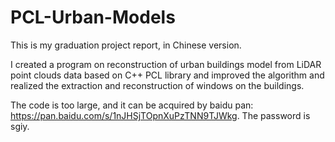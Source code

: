 # PCL-Urban-Models

This is my graduation project report, in Chinese version.

I created a program on reconstruction of urban buildings model from LiDAR point clouds data based on C++ PCL library 
and improved the algorithm and realized the extraction and reconstruction of windows on the buildings.

The code is too large, and it can be acquired by baidu pan: https://pan.baidu.com/s/1nJHSjTOpnXuPzTNN9TJWkg. The password is sgiy.


